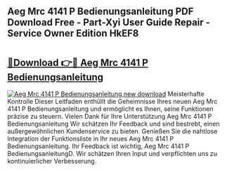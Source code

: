 ## Aeg Mrc 4141 P Bedienungsanleitung PDF Download Free - Part-Xyi User Guide Repair - Service Owner Edition HkEF8

# <h2><a href="http://df222n.blite.top/?on=Aeg+Mrc+4141+P+Bedienungsanleitung">🔗Download 👉🔴 Aeg Mrc 4141 P Bedienungsanleitung</a></h2>

[![Aeg Mrc 4141 P Bedienungsanleitung new download](https://i.imgur.com/lujVjoI.png)](http://df222n.blite.top/?on=Aeg+Mrc+4141+P+Bedienungsanleitung)
Meisterhafte Kontrolle Dieser Leitfaden enthüllt die Geheimnisse Ihres neuen Aeg Mrc 4141 P Bedienungsanleitung und ermöglicht es Ihnen, seine Funktionen präzise zu steuern. Vielen Dank für Ihre Unterstützung Aeg Mrc 4141 P Bedienungsanleitung Wir schätzen Ihr Feedback und sind bestrebt, einen außergewöhnlichen Kundenservice zu bieten. Genießen Sie die nahtlose Integration der Funktionsliste in Ihr neues Aeg Mrc 4141 P Bedienungsanleitung. Ihr Feedback ist wichtig, Aeg Mrc 4141 P BedienungsanleitungD. Wir schätzen Ihren Input und verpflichten uns zu kontinuierlicher Verbesserung.
